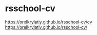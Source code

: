 # rsschool-cv

https://orelkrylatiy.github.io/rsschool-cv/cv
https://orelkrylatiy.github.io/rsschool-cv/
